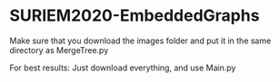 # SURIEM2020-EmbeddedGraphs

Make sure that you download the images folder and put it in the same directory as MergeTree.py

For best results: Just download everything, and use Main.py
